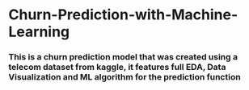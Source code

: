 # Churn-Prediction-with-Machine-Learning
### This is a churn prediction model that was created using a telecom dataset from kaggle, it features full EDA, Data Visualization and ML algorithm for the prediction function


